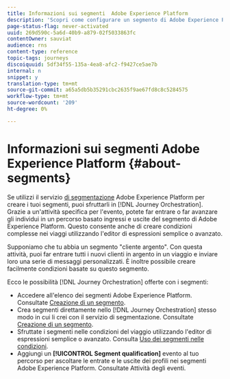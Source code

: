 ```yaml
---
title: Informazioni sui segmenti  Adobe Experience Platform
description: 'Scopri come configurare un segmento di Adobe Experience Platform '
page-status-flag: never-activated
uuid: 269d590c-5a6d-40b9-a879-02f5033863fc
contentOwner: sauviat
audience: rns
content-type: reference
topic-tags: journeys
discoiquuid: 5df34f55-135a-4ea8-afc2-f9427ce5ae7b
internal: n
snippet: y
translation-type: tm+mt
source-git-commit: a65a5db5b35291cbc2635f9ae67fd8c8c5284575
workflow-type: tm+mt
source-wordcount: '209'
ht-degree: 0%

---
```



# Informazioni sui segmenti  Adobe Experience Platform {#about-segments}

Se utilizzi il servizio [di segmentazione](https://docs.adobe.com/content/help/en/experience-platform/segmentation/home.html) Adobe Experience Platform per creare i tuoi segmenti, puoi sfruttarli in [!DNL Journey Orchestration]. Grazie a un&#39;attività specifica per l&#39;evento, potete far entrare o far avanzare gli individui in un percorso basato  ingressi e uscite del segmento di Adobe Experience Platform. Questo consente anche di creare condizioni complesse nei viaggi utilizzando l&#39;editor di espressioni semplice o avanzato.

Supponiamo che tu abbia un segmento &quot;cliente argento&quot;. Con questa attività, puoi far entrare tutti i nuovi clienti in argento in un viaggio e inviare loro una serie di messaggi personalizzati. È inoltre possibile creare facilmente condizioni basate su questo segmento.

Ecco le possibilità [!DNL Journey Orchestration] offerte con i segmenti:

* Accedere all&#39;elenco dei segmenti  Adobe Experience Platform. Consultate [Creazione di un segmento](../segment/creating-a-segment.md).
* Crea segmenti direttamente nello [!DNL Journey Orchestration] stesso modo in cui li crei con il servizio di segmentazione. Consultate [Creazione di un segmento](../segment/creating-a-segment.md).
* Sfruttate i segmenti nelle condizioni del viaggio utilizzando l&#39;editor di espressioni semplice o avanzato. Consulta [Uso dei segmenti nelle condizioni](../segment/using-a-segment.md).
* Aggiungi un **[!UICONTROL Segment qualification]** evento al tuo percorso per ascoltare le entrate e le uscite dei profili nei segmenti  Adobe Experience Platform. Consultate Attività [](../building-journeys/segment-qualification-events.md)degli eventi.
